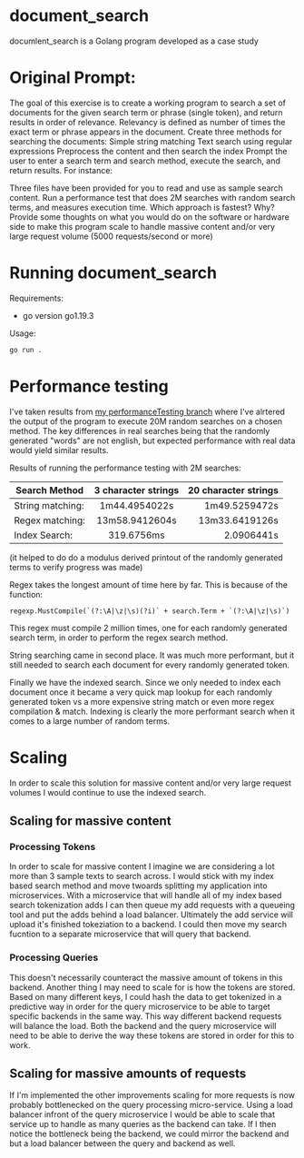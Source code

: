 # document_search
documlent_search is a Golang program developed as a case study

# Original Prompt:
The goal of this exercise is to create a working program to search a set of documents for the given search term or phrase (single token), and return results in order of relevance. 
Relevancy is defined as number of times the exact term or phrase appears in the document. 
Create three methods for searching the documents: 
Simple string matching
Text search using regular expressions
Preprocess the content and then search the index
Prompt the user to enter a search term and search method, execute the search, and return results. For instance:
 
Three files have been provided for you to read and use as sample search content.
Run a performance test that does 2M searches with random search terms, and measures execution time. Which approach is fastest? Why?
Provide some thoughts on what you would do on the software or hardware side to make this program scale to handle massive content and/or very large request volume (5000 requests/second or more)

# Running document_search

Requirements:
- go version go1.19.3

Usage:
```bash
go run .
```

# Performance testing

I've taken results from [my performanceTesting branch](https://github.com/clarkent86/document_search/tree/performanceTesting) where I've alrtered the output of the program to execute 20M random searches on a chosen method. The key differences in real searches being that the randomly generated "words" are not english, but expected performance with real data would yield similar results.

Results of running the performance testing with 2M searches:

|  Search Method  |      3 character strings      |  20 character strings |
|----------|:-------------:|------:|
| String matching: |  1m44.4954022s | 1m49.5259472s |
| Regex matching: |   13m58.9412604s    |   13m33.6419126s |
|Index Search: | 319.6756ms |   2.0906441s |

 
  (it helped to do do a modulus derived printout of the randomly generated terms to verify progress was made)
 

Regex takes the longest amount of time here by far. This is because of the function:

```golang
regexp.MustCompile(`(?:\A|\z|\s)(?i)` + search.Term + `(?:\A|\z|\s)`)
```

This regex must compile 2 million times, one for each randomly generated search term, in order to perform the regex search method.

String searching came in second place. It was much more performant, but it still needed to search each document for every randomly generated token.

Finally we have the indexed search. Since we only needed to index each document once it became a very quick map lookup for each randomly generated token vs a more expensive string match or even more regex compilation & match. Indexing is clearly the more performant search when it comes to a large number of random terms.

# Scaling

In order to scale this solution for massive content and/or very large request volumes I would continue to use the indexed search.

## Scaling for massive content

### Processing Tokens
In order to scale for massive content I imagine we are considering a lot more than 3 sample texts to search across. I would stick with my index based search method and move twoards splitting my application into microservices. With a microservice that will handle all of my index based search tokenization adds I can then queue my add requests with a queueing tool and put the adds behind a load balancer. Ultimately the add service will upload it's finished tokeziation to a backend. I could then move my search fucntion to a separate microservice that will query that backend.

### Processing Queries
This doesn't necessarily counteract the massive amount of tokens in this backend. Another thing I may need to scale for is how the tokens are stored. Based on many different keys, I could hash the data to get tokenized in a predictive way in order for the query microservice to be able to target specific backends in the same way. This way different backend requests will balance the load. Both the backend and the query microservice will need to be able to derive the way these tokens are stored in order for this to work.

## Scaling for massive amounts of requests
If I'm implemented the other improvements scaling for more requests is now probably bottlenecked on the query processing micro-service. Using a load balancer infront of the query microservice I would be able to scale that service up to handle as many queries as the backend can take. If I then notice the bottleneck being the backend, we could mirror the backend and but a load balancer between the query and backend as well.
